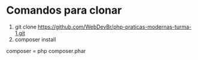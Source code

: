 # Comandos para clonar

1. git clone https://github.com/WebDevBr/php-praticas-modernas-turma-1.git
2. composer install

composer = php composer.phar